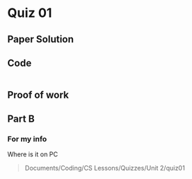 # Quiz 01

## Paper Solution

## Code
```.py

```

## Proof of work

## Part B

### For my info
Where is it on PC
>Documents/Coding/CS Lessons/Quizzes/Unit 2/quiz01
